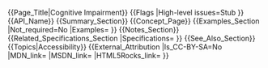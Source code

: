 {{Page_Title|Cognitive Impairment}}
{{Flags
|High-level issues=Stub
}}
{{API_Name}}
{{Summary_Section}}
{{Concept_Page}}
{{Examples_Section
|Not_required=No
|Examples=
}}
{{Notes_Section}}
{{Related_Specifications_Section
|Specifications=
}}
{{See_Also_Section}}
{{Topics|Accessibility}}
{{External_Attribution
|Is_CC-BY-SA=No
|MDN_link=
|MSDN_link=
|HTML5Rocks_link=
}}